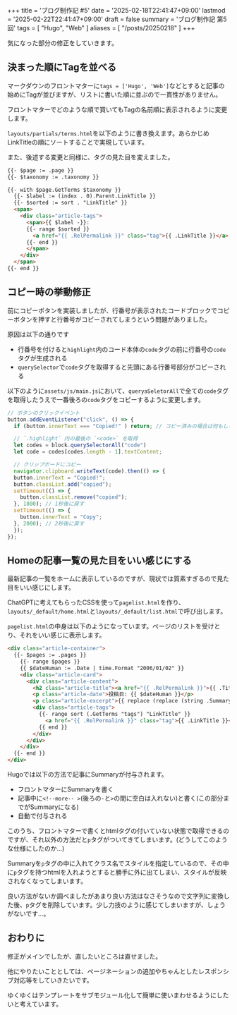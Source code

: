 +++
title = 'ブログ制作記 #5'
date = '2025-02-18T22:41:47+09:00'
lastmod = '2025-02-22T22:41:47+09:00'
draft = false
summary = 'ブログ制作記 第5回'
tags = [ "Hugo", "Web" ]
aliases = [ "/posts/20250218" ]
+++

気になった部分の修正をしていきます。

## 決まった順にTagを並べる
マークダウンのフロントマターに`tags = ['Hugo', 'Web']`などとすると記事の始めにTagが並びますが、リストに書いた順に並ぶので一貫性がありません。

フロントマターでどのような順で買いてもTagの名前順に表示されるように変更します。

`layouts/partials/terms.html`を以下のように書き換えます。あらかじめLinkTitleの順にソートすることで実現しています。

また、後述する変更と同様に、タグの見た目を変えました。

```html
{{- $page := .page }}
{{- $taxonomy := .taxonomy }}

{{- with $page.GetTerms $taxonomy }}
  {{- $label := (index . 0).Parent.LinkTitle }}
  {{- $sorted := sort . "LinkTitle" }}
  <span>
    <div class="article-tags">
      <span>{{ $label -}}:
      {{- range $sorted }}
        <a href="{{ .RelPermalink }}" class="tag">{{ .LinkTitle }}</a>
      {{- end }}
      </span>
    </div>
  </span>
{{- end }}
```

## コピー時の挙動修正
前にコピーボタンを実装しましたが、行番号が表示されたコードブロックでコピーボタンを押すと行番号がコピーされてしまうという問題がありました。

原因は以下の通りです
- 行番号を付けると`highlight`内のコード本体の`code`タグの前に行番号の`code`タグが生成される
- `querySelector`で`code`タグを取得すると先頭にある行番号部分がコピーされる

以下のように`assets/js/main.js`において、`queryaSeletorAll`で全ての`code`タグを取得したうえで一番後ろの`code`タグをコピーするように変更します。

```js {hl_lines=["5-7"]}
// ボタンのクリックイベント
button.addEventListener("click", () => {
  if (button.innerText === "Copied!" ) return; // コピー済みの場合は何もしない

  // `.highlight` 内の最後の `<code>` を取得
  let codes = block.querySelectorAll("code")
  let code = codes[codes.length - 1].textContent;

  // クリップボードにコピー
  navigator.clipboard.writeText(code).then(() => {
  button.innerText = "Copied!";
  button.classList.add("copied");
  setTimeout(() => {
    button.classList.remove("copied");
  }, 1800); // 1秒後に戻す
  setTimeout(() => {
    button.innerText = "Copy";
  }, 2000); // 2秒後に戻す
  });
});
```

## Homeの記事一覧の見た目をいい感じにする
最新記事の一覧をホームに表示しているのですが、現状では質素すぎるので見た目をいい感じにします。

ChatGPTに考えてもらったCSSを使って`pagelist.html`を作り、`layouts/_default/home.html`と`layouts/_default/list.html`で呼び出します。

`pagelist.html`の中身は以下のようになっています。ページのリストを受けとり、それをいい感じに表示します。

```html
<div class="article-container">
  {{- $pages := .pages }}
    {{- range $pages }}
    {{ $dateHuman := .Date | time.Format "2006/01/02" }}
    <div class="article-card">
      <div class="article-content">
        <h2 class="article-title"><a href="{{ .RelPermalink }}">{{ .Title }}</a></h2>
        <p class="article-date">投稿日: {{ $dateHuman }}</p>
        <p class="article-excerpt">{{ replace (replace (string .Summary) "<p>" "") "</p>" "" }}</p>
        <div class="article-tags">
          {{- range sort (.GetTerms "tags") "LinkTitle" }}
            <a href="{{ .RelPermalink }}" class="tag">{{ .LinkTitle }}</a>
          {{ end }}
        </div>
      </div>
    </div>
  {{- end }}
</div>
```

Hugoでは以下の方法で記事にSummaryが付与されます。
- フロントマターにSummaryを書く
- 記事中に`<!--more-- >`(後ろの`-`と`>`の間に空白は入れない)と書く(この部分までがSummaryになる)
- 自動で付与される

このうち、フロントマターで書くとhtmlタグの付いていない状態で取得できるのですが、それ以外の方法だと`p`タグがついてきてしまいます。(どうしてこのような仕様にしたのか…)

Summaryを`p`タグの中に入れてクラス名でスタイルを指定しているので、その中に`p`タグを持つhtmlを入れようとすると勝手に外に出てしまい、スタイルが反映されなくなってしまいます。

良い方法がないか調べましたがあまり良い方法はなさそうなので文字列に変換した後、`p`タグを削除しています。少し力技のように感じてしまいますが、しょうがないです…。

## おわりに
修正がメインでしたが、直したいところは直せました。

他にやりたいこととしては、ページネーションの追加やちゃんとしたレスポンシブ対応等をしていきたいです。

ゆくゆくはテンプレートをサブモジュール化して簡単に使いまわせるようにしたいと考えています。
